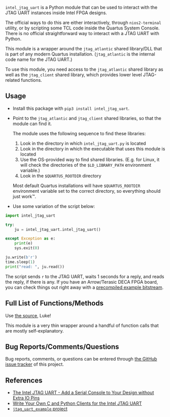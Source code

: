 
`intel_jtag_uart` is a Python module that can be used to interact with the JTAG UART instances inside
Intel FPGA designs.

The official ways to do this are either interactively, through `nios2-terminal` utility,
or by scripting some TCL code inside the Quartus System Console. There is no official 
straightforward way to interact with a JTAG UART with Python. 

This module is a wrapper around the `jtag_atlantic` shared library/DLL that is part of any
modern Quartus installation. (`jtag_atlantic` is the internal code name for the JTAG UART.)

To use this module, you need access to the `jtag_atlantic` shared library as well as the `jtag_client`
shared library, which provides lower level JTAG-related functions.

## Usage

* Install this package with `pip3 install intel_jtag_uart`.
* Point to the `jtag_atlantic` and `jtag_client` shared libraries, so that the module can find it.

    The module uses the following sequence to find these libraries:

    1. Look in the directory in which `intel_jtag_uart.py` is located
    1. Look in the directory in which the executable that uses this module is located
    1. Use the OS-provided way to find shared libraries. (E.g. for Linux, it will check
       the directories of the `$LD_LIBRARY_PATH` environment variable.) 
    1. Look in the `$QUARTUS_ROOTDIR` directory

    Most default Quartus installations will have `$QUARTUS_ROOTDIR` environment variable
    set to the correct directory, so everything should just work&trade;.

* Use some variation of the script below:

```python
import intel_jtag_uart

try:
    ju = intel_jtag_uart.intel_jtag_uart()

except Exception as e:
    print(e)
    sys.exit(0)

ju.write(b'r')
time.sleep(1)
print("read: ", ju.read())
```

The script sends `r` to the JTAG UART, waits 1 seconds for a reply, and reads the
reply, if there is any. If you have an Arrow/Terasic DECA FPGA board, you can check
things out right away with a [precompiled example bitstream](https://github.com/tomverbeure/intel_jtag_uart/tree/main/example/arrow_deca).

## Full List of Functions/Methods

Use [the source](https://github.com/tomverbeure/intel_jtag_uart/blob/main/src/intel_jtag_uart/intel_jtag_uart.py), Luke!

This module is a very thin wrapper around a handful of function calls that are mostly self-explanatory.

## Bug Reports/Comments/Questions

Bug reports, comments, or questions can be entered through [the GitHub issue tracker](https://github.com/tomverbeure/intel_jtag_uart/issues)
of this project.

## References

* [The Intel JTAG UART - Add a Serial Console to Your Design without Extra IO Pins](https://tomverbeure.github.io/2021/05/02/Intel-JTAG-UART.html)
* [Write Your Own C and Python Clients for the Intel JTAG UART](https://tomverbeure.github.io/2021/05/08/Write-Your-Own-C-and-Python-Clients-for-Intel-JTAG-UART-with-libjtag_atlantic.html)
* [`jtag_uart_example` project](https://github.com/tomverbeure/jtag_uart_example)


